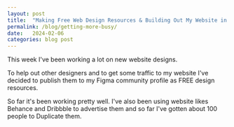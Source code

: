 ```yaml
---
layout: post
title:  "Making Free Web Design Resources & Building Out My Website in Public"
permalink: /blog/getting-more-busy/
date:   2024-02-06
categories: blog post
---
```


This week I've been working a lot on new website designs. 

To help out other designers and to get some traffic to my website I've decided to publish them to my Figma community profile as FREE design resources.

So far it's been working pretty well. I've also been using website likes Behance and Dribbble to advertise them and so far I've gotten about 100 people to Duplicate them.
